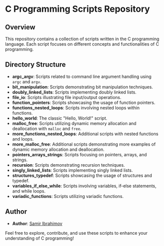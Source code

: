 # C Programming Scripts Repository

## Overview

This repository contains a collection of scripts written in the C programming language. Each script focuses on different concepts and functionalities of C programming.

## Directory Structure

- **argc_argv**: Scripts related to command line argument handling using `argc` and `argv`.
- **bit_manipulation**: Scripts demonstrating bit manipulation techniques.
- **doubly_linked_lists**: Scripts implementing doubly linked lists.
- **file_io**: Scripts illustrating file input/output operations.
- **function_pointers**: Scripts showcasing the usage of function pointers.
- **functions_nested_loops**: Scripts involving nested loops within functions.
- **hello_world**: The classic "Hello, World!" script.
- **malloc_free**: Scripts utilizing dynamic memory allocation and deallocation with `malloc` and `free`.
- **more_functions_nested_loops**: Additional scripts with nested functions and loops.
- **more_malloc_free**: Additional scripts demonstrating more examples of dynamic memory allocation and deallocation.
- **pointers_arrays_strings**: Scripts focusing on pointers, arrays, and strings.
- **recursion**: Scripts demonstrating recursion techniques.
- **singly_linked_lists**: Scripts implementing singly linked lists.
- **structures_typedef**: Scripts showcasing the usage of structures and typedef.
- **variables_if_else_while**: Scripts involving variables, if-else statements, and while loops.
- **variadic_functions**: Scripts utilizing variadic functions.

## Author

- **Author**: [Samir Ibrahimov](https://github.com/samiribrh)

Feel free to explore, contribute, and use these scripts to enhance your understanding of C programming!
